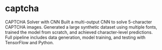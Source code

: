 # captcha
CAPTCHA Solver with CNN Built a multi-output CNN to solve 5-character CAPTCHA images. Generated a large synthetic dataset using multiple fonts, trained the model from scratch, and achieved character-level predictions. Full pipeline includes data generation, model training, and testing with TensorFlow and Python.
